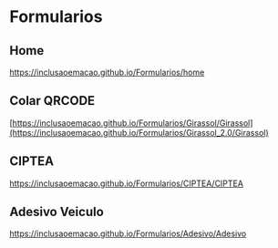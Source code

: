 # Formularios

## Home
https://inclusaoemacao.github.io/Formularios/home

## Colar QRCODE
[https://inclusaoemacao.github.io/Formularios/Girassol/Girassol](https://inclusaoemacao.github.io/Formularios/Girassol_2.0/Girassol)

## CIPTEA
https://inclusaoemacao.github.io/Formularios/CIPTEA/CIPTEA

## Adesivo Veiculo
https://inclusaoemacao.github.io/Formularios/Adesivo/Adesivo

